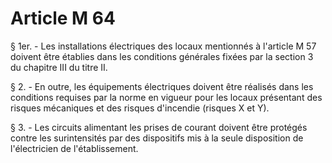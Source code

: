 # Article M 64

§ 1er. - Les installations électriques des locaux mentionnés à l'article M 57 doivent être établies dans les conditions générales fixées par la section 3 du chapitre III du titre II.

§ 2. - En outre, les équipements électriques doivent être réalisés dans les conditions requises par la norme en vigueur pour les locaux présentant des risques  mécaniques  et des risques d'incendie (risques X et Y).

§ 3. - Les circuits alimentant les prises de courant doivent être protégés contre les surintensités par des dispositifs mis à la seule disposition de l'électricien de l'établissement.
